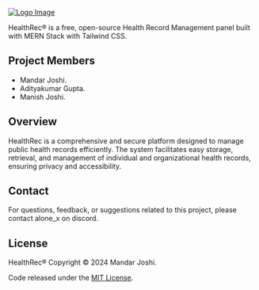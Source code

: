 [![Logo Image](https://i.imgur.com/gmpHmex.png)](https://healthrec.unstablehosting.co.in)

HealthRec® is a free, open-source Health Record Management panel built with MERN Stack with Tailwind CSS.

## Project Members

- Mandar Joshi.
- Adityakumar Gupta.
- Manish Joshi.

## Overview

HealthRec is a comprehensive and secure platform designed to manage public health records efficiently. The system facilitates easy storage, retrieval, and management of individual and organizational health records, ensuring privacy and accessibility.

## Contact

For questions, feedback, or suggestions related to this project, please contact alone_x on discord.

## License

HealthRec® Copyright © 2024 Mandar Joshi.

Code released under the [MIT License](./LICENSE).
